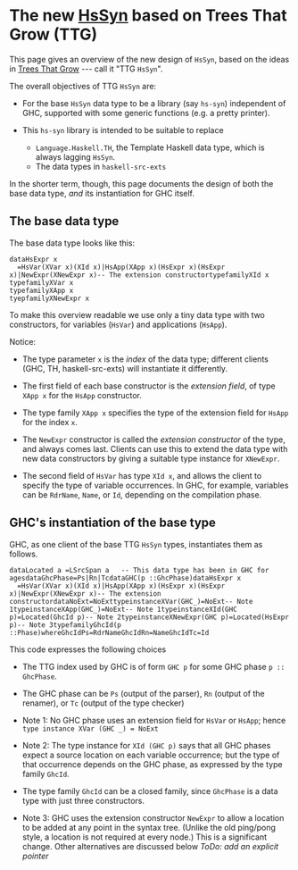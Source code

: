 # The new [HsSyn](implementing-trees-that-grow/hs-syn) based on Trees That Grow (TTG)


This page gives an overview of the new design of `HsSyn`, based on the ideas in [ Trees That Grow](https://www.microsoft.com/en-us/research/publication/trees-that-grow/) --- call it "TTG `HsSyn`".


The overall objectives of TTG `HsSyn` are:

- For the base `HsSyn` data type to be a library (say `hs-syn`) independent of GHC,
  supported with some generic functions (e.g. a pretty printer).

- This `hs-syn` library is intended to be suitable to replace

  - `Language.Haskell.TH`, the Template Haskell data type, which is always lagging `HsSyn`.
  - The data types in `haskell-src-exts`


In the shorter term, though, this page documents the design of both the base data type, *and* its instantiation for GHC itself.

## The base data type


The base data type looks like this:

```
dataHsExpr x
  =HsVar(XVar x)(XId x)|HsApp(XApp x)(HsExpr x)(HsExpr x)|NewExpr(XNewExpr x)-- The extension constructortypefamilyXId x
typefamilyXVar x
typefamilyXApp x
tyepfamilyXNewExpr x
```


To make this overview readable we use only a tiny data type with two constructors,
for variables (`HsVar`) and applications (`HsApp`).


Notice:

- The type parameter `x` is the *index* of the data type; different clients (GHC, TH, haskell-src-exts) will instantiate it differently.

- The first field of each base constructor is the *extension field*, of type `XApp x` for the `HsApp` constructor.

- The type family `XApp x` specifies the type of the extension field for `HsApp` for the index `x`.

- The `NewExpr` constructor is called the *extension constructor* of the type, and always comes last.  Clients can use this to extend the data type with new data constructors by giving a suitable type instance for `XNewExpr`.

- The second field of `HsVar` has type `XId x`, and allows the client to specify the type of variable occurrences.  In GHC, for example, variables can be `RdrName`, `Name`, or `Id`, depending on the compilation phase.

## GHC's instantiation of the base type


GHC, as one client of the base TTG `HsSyn` types, instantiates them as follows.

```
dataLocated a =LSrcSpan a   -- This data type has been in GHC for agesdataGhcPhase=Ps|Rn|TcdataGHC(p ::GhcPhase)dataHsExpr x
  =HsVar(XVar x)(XId x)|HsApp(XApp x)(HsExpr x)(HsExpr x)|NewExpr(XNewExpr x)-- The extension constructordataNoExt=NoExttypeinstanceXVar(GHC_)=NoExt-- Note 1typeinstanceXApp(GHC_)=NoExt-- Note 1typeinstanceXId(GHC p)=Located(GhcId p)-- Note 2typeinstanceXNewExpr(GHC p)=Located(HsExpr p)-- Note 3typefamilyGhcId(p ::Phase)whereGhcIdPs=RdrNameGhcIdRn=NameGhcIdTc=Id
```


This code expresses the following choices

- The TTG index used by GHC is of form `GHC p` for some GHC phase `p :: GhcPhase`.

- The GHC phase can be `Ps` (output of the parser), `Rn` (output of the renamer), or `Tc` (output of the type checker)

- Note 1: No GHC phase uses an extension field for `HsVar` or `HsApp`; hence `type instance XVar (GHC _) = NoExt`

- Note 2: The type instance for `XId (GHC p)` says that all GHC phases expect a source location on each variable occurrence; but the type of that occurrence depends on the GHC phase, as expressed by the type family `GhcId`.

- The type family `GhcId` can be a closed family, since `GhcPhase` is a data type with just three constructors.

- Note 3: GHC uses the extension constructor `NewExpr` to allow a location to be added at any point in the syntax tree.  (Unlike the old ping/pong style, a location is not required at every node.)  This is a significant change.  Other alternatives are discussed below *ToDo: add an explicit pointer*